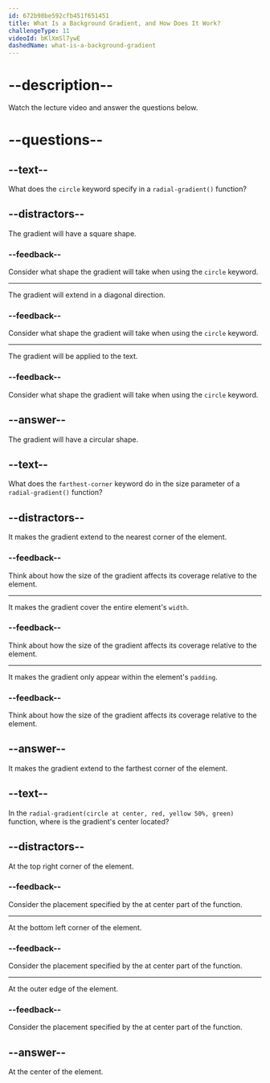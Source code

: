 ```yaml
---
id: 672b98be592cfb451f651451
title: What Is a Background Gradient, and How Does It Work?
challengeType: 11
videoId: bKlXmSl7ywE
dashedName: what-is-a-background-gradient
---
```


# --description--

Watch the lecture video and answer the questions below.

# --questions--

## --text--

What does the `circle` keyword specify in a `radial-gradient()` function?

## --distractors--

The gradient will have a square shape.

### --feedback--

Consider what shape the gradient will take when using the `circle` keyword.

---

The gradient will extend in a diagonal direction.

### --feedback--

Consider what shape the gradient will take when using the `circle` keyword.

---

The gradient will be applied to the text.

### --feedback--

Consider what shape the gradient will take when using the `circle` keyword.

## --answer--

The gradient will have a circular shape.

## --text--

What does the `farthest-corner` keyword do in the size parameter of a `radial-gradient()` function?

## --distractors--

It makes the gradient extend to the nearest corner of the element.

### --feedback--

Think about how the size of the gradient affects its coverage relative to the element.

---

It makes the gradient cover the entire element's `width`.

### --feedback--

Think about how the size of the gradient affects its coverage relative to the element.

---

It makes the gradient only appear within the element's `padding`.

### --feedback--

Think about how the size of the gradient affects its coverage relative to the element.

## --answer--

It makes the gradient extend to the farthest corner of the element.

## --text--

In the `radial-gradient(circle at center, red, yellow 50%, green)` function, where is the gradient's center located?

## --distractors--

At the top right corner of the element.

### --feedback--

Consider the placement specified by the at center part of the function.

---

At the bottom left corner of the element.

### --feedback--

Consider the placement specified by the at center part of the function.

---

At the outer edge of the element.

### --feedback--

Consider the placement specified by the at center part of the function.

## --answer--

At the center of the element.

